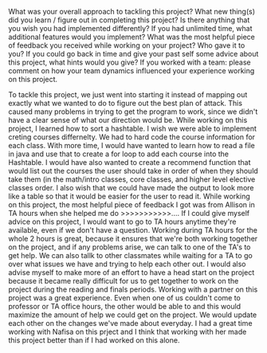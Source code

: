 What was your overall approach to tackling this project?
What new thing(s) did you learn / figure out in completing this project?
Is there anything that you wish you had implemented differently?
If you had unlimited time, what additional features would you implement?
What was the most helpful piece of feedback you received while working on your project? Who gave it to you?
If you could go back in time and give your past self some advice about this project, what hints would you give?
If you worked with a team: please comment on how your team dynamics influenced your experience working on this project.


To tackle this project, we just went into starting it instead of mapping out exactly what we wanted to do to figure out the best plan of attack. This caused many problems in trying to get the program to work, since we didn't have a clear sense of what our direction would be. While working on this project, I learned how to sort a hashtable. I wish we were able to implement creting courses differnelty. We had to hard code the course information for each class. With more time, I would have wanted to learn how to read a file in java and use that to create a for loop to add each course into the Hashtable. I would have also wanted to create a recommend function that would list out the courses the user should take in order of when they should take them (in the math/intro classes, core classes, and higher level elective classes order. I also wish that we could have made the output to look more like a table so that it would be easier for the user to read it. While working on this project, the most helpful piece of feedback I got was from Allison in TA hours when she helped me do >>>>>>>>>>>.... If I could give myself advice on this project, I would want to go to TA hours anytime they're available, even if we don't have a question. Working during TA hours for the whole 2 hours is great, because it ensures that we're both working together on the project, and if any problems arise, we can talk to one of the TA's to get help. We can also tallk to other classmates while waiting for a TA to go over what issues we have and trying to help each other out. I would also advise myself to make more of an effort to have a head start on the project because it became really difficult for us to get together to work on the project during the reading and finals periods. Working with a partner on this project was a great experience. Even when one of us couldn't come to professor or TA office hours, the other would be able to and this would maximize the amount of help we could get on the project. We would update each other on the changes we've made about everyday. I had a great time working with Nafisa on this prject and I think that working with her made this project better than if I had worked on this alone. 

